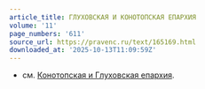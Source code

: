 ```yaml
---
article_title: ГЛУХОВСКАЯ И КОНОТОПСКАЯ ЕПАРХИЯ
volume: '11'
page_numbers: '611'
source_url: https://pravenc.ru/text/165169.html
downloaded_at: '2025-10-13T11:09:59Z'
---
```


- см. [Конотопская и Глуховская епархия](<https://pravenc.ru/text/Конотопская и Глуховская епархия.html>).
